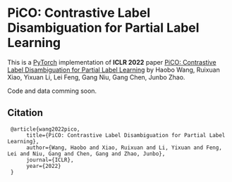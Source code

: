 # PiCO: Contrastive Label Disambiguation for Partial Label Learning

This is a [PyTorch](http://pytorch.org) implementation of **ICLR 2022** paper [PiCO: Contrastive Label Disambiguation for Partial Label Learning](https://openreview.net/forum?id=EhYjZy6e1gJ) by Haobo Wang, Ruixuan Xiao, Yixuan Li, Lei Feng, Gang Niu, Gang Chen, Junbo Zhao. 

Code and data comming soon.

## Citation
```
 @article{wang2022pico,
      title={PiCO: Contrastive Label Disambiguation for Partial Label Learning},
      author={Wang, Haobo and Xiao, Ruixuan and Li, Yixuan and Feng, Lei and Niu, Gang and Chen, Gang and Zhao, Junbo},
      journal={ICLR},
      year={2022}
 } 
```
